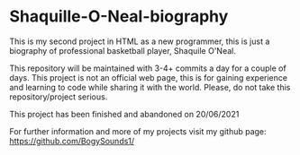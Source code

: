 # Shaquille-O-Neal-biography
This is my second project in HTML as a new programmer, this is just a biography of professional basketball player, Shaquile O'Neal.

This repository will be maintained with 3-4+ commits a day for a couple of days. This project is not an official web page, this is for gaining experience and learning to code while sharing it with the world. Please, do not take this repository/project serious.

This project has been finished and abandoned on 20/06/2021

For further information and more of my projects visit my github page: https://github.com/BogySounds1/
